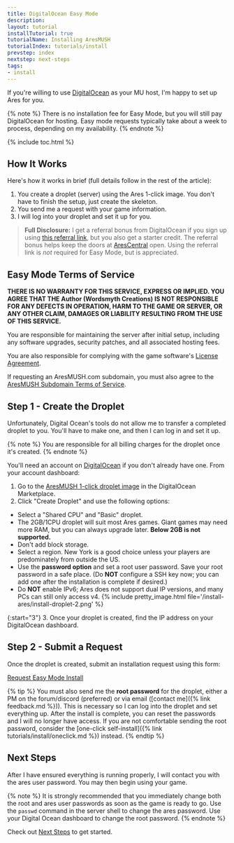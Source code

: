 ```yaml
---
title: DigitalOcean Easy Mode
description: 
layout: tutorial
installTutorial: true
tutorialName: Installing AresMUSH
tutorialIndex: tutorials/install
prevstep: index
nextstep: next-steps
tags:
- install
---
```


If you're willing to use [DigitalOcean](http://www.digitalocean.com/?refcode=5c07173bc1f2) as your MU host, I'm happy to set up Ares for you. 

{% note %}
There is no installation fee for Easy Mode, but you will still pay DigitalOcean for hosting. Easy mode requests typically take about a week to process, depending on my availability.
{% endnote %}

{% include toc.html %}

## How It Works

Here's how it works in brief (full details follow in the rest of the article):

1. You create a droplet (server) using the Ares 1-click image. You don't have to finish the setup, just create the skeleton.
2. You send me a request with your game information.
3. I will log into your droplet and set it up for you.

> **Full Disclosure:** I get a referral bonus from DigitalOcean if you sign up using [this referral link](http://www.digitalocean.com/?refcode=5c07173bc1f2), but you also get a starter credit. The referral bonus helps keep the doors at [AresCentral](/arescentral.html) open.  Using the referral link is *not* required for Easy Mode, but is appreciated.
  
## Easy Mode Terms of Service

**THERE IS NO WARRANTY FOR THIS SERVICE, EXPRESS OR IMPLIED.  YOU AGREE THAT THE Author (Wordsmyth Creations) IS NOT RESPONSIBLE FOR ANY DEFECTS IN OPERATION, HARM TO THE GAME OR SERVER, OR ANY OTHER CLAIM, DAMAGES OR LIABILITY RESULTING FROM THE USE OF THIS SERVICE.**

You are responsible for maintaining the server after initial setup, including any software upgrades, security patches, and all associated hosting fees.  

You are also responsible for complying with the game software's [License Agreement](/license.html).

If requesting an AresMUSH.com subdomain, you must also agree to the [AresMUSH Subdomain Terms of Service](/subdomain-tos.html).

## Step 1 - Create the Droplet

Unfortunately, Digital Ocean's tools do not allow me to transfer a completed droplet to you. You'll have to make one, and then I can log in and set it up.

{% note %}
You are responsible for all billing charges for the droplet once it's created.
{% endnote %}

You'll need an account on [DigitalOcean](http://www.digitalocean.com/?refcode=5c07173bc1f2) if you don't already have one. From your account dashboard:

1. Go to the [AresMUSH 1-click droplet image](https://marketplace.digitalocean.com/apps/aresmush?refcode=5c07173bc1f2) in the DigitalOcean Marketplace.
2. Click "Create Droplet" and use the following options:
  * Select a "Shared CPU" and "Basic" droplet.
  * The 2GB/1CPU droplet will suit most Ares games. Giant games may need more RAM, but you can always upgrade later. **Below 2GB is not supported.**
  * Don't add block storage.
  * Select a region. New York is a good choice unless your players are predominately from outside the US.
  * Use the **password option** and set a root user password. Save your root password in a safe place. (Do **NOT** configure a SSH key now; you can add one after the installation is complete if desired.)
  * Do **NOT** enable IPv6; Ares does not support dual IP versions, and many PCs can still only access v4.
  {% include pretty_image.html file='/install-ares/install-droplet-2.png' %}

{:start="3"}
3. Once your droplet is created, find the IP address on your DigitalOcean dashboard.


## Step 2 - Submit a Request

Once the droplet is created, submit an installation request using this form:

<a href="https://form.jotform.com/231744260871052" class="btn btn-primary" target="_blank">Request Easy Mode Install<a>  

{% tip %}
You must also send me the **root password** for the droplet, either a PM on the forum/discord (preferred) or via email ([contact me]({% link feedback.md %})). This is necessary so I can log into the droplet and set everything up. After the install is complete, you can reset the passwords and I will no longer have access. If you are not comfortable sending the root password, consider the [one-click self-install]({% link tutorials/install/oneclick.md %}) instead.
{% endtip %}

## Next Steps

After I have ensured everything is running properly, I will contact you with the ares user password. You may then begin using your game. 

{% note %}
It is strongly recommended that you immediately change both the root and ares user passwords as soon as the game is ready to go. Use the `passwd` command in the server shell to change the ares password. Use your Digital Ocean dashboard to change the root password. 
{% endnote %}

Check out [Next Steps](/tutorials/install/next-steps.html) to get started.
